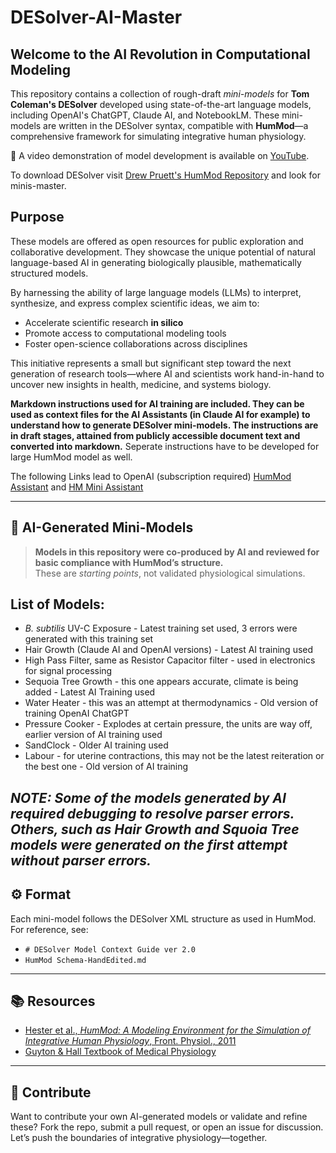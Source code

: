 # DESolver-AI-Master

## Welcome to the AI Revolution in Computational Modeling

This repository contains a collection of rough-draft *mini-models* for **Tom Coleman's DESolver** developed using state-of-the-art language models, including OpenAI's ChatGPT, Claude AI, and NotebookLM. 
These mini-models are written in the DESolver syntax, compatible with **HumMod**—a comprehensive framework for simulating integrative human physiology.
  
🎥 A video demonstration of model development is available on [YouTube](https://www.youtube.com/watch?v=UOPwOKI7-h0&feature=youtu.be).

To download DESolver visit [Drew Pruett's HumMod Repository](https://github.com/HumMod) and look for minis-master.

## Purpose

These models are offered as open resources for public exploration and collaborative development. They showcase the unique potential of natural language-based AI in generating biologically plausible, mathematically structured models.

By harnessing the ability of large language models (LLMs) to interpret, synthesize, and express complex scientific ideas, we aim to:

- Accelerate scientific research **in silico** 
- Promote access to computational modeling tools
- Foster open-science collaborations across disciplines

This initiative represents a small but significant step toward the next generation of research tools—where AI and scientists work hand-in-hand to uncover new insights in health, medicine, and systems biology.

**Markdown instructions used for AI training are included. They can be used as context files for the AI Assistants (in Claude AI for example) to understand how to generate DESolver mini-models. The instructions are in draft stages, attained from publicly accessible document text and converted into markdown.**
Seperate instructions have to be developed for large HumMod model as well. 

The following Links lead to OpenAI (subscription required) [HumMod Assistant](https://chatgpt.com/g/g-678023d18b6c8191b7fe4a22c0e56fad-hm-mini-assistant) and 
[HM Mini Assistant](https://chatgpt.com/g/g-bn4wJyzO0-hummod-assistant)


---

## 🧠 AI-Generated Mini-Models

> **Models in this repository were co-produced by AI and reviewed for basic compliance with HumMod’s structure.**  
> These are *starting points*, not validated physiological simulations.

**List of Models:**
-
- *B. subtilis* UV-C Exposure - Latest training set used, 3 errors were generated with this training set
- Hair Growth (Claude AI and OpenAI versions) - Latest AI training used 
- High Pass Filter, same as Resistor Capacitor filter - used in electronics for signal processing 
- Sequoia Tree Growth - this one appears accurate, climate is being added - Latest AI Training used
- Water Heater - this was an attempt at thermodynamics - Old version of training OpenAI ChatGPT 
- Pressure Cooker - Explodes at certain pressure, the units are way off, earlier version of AI training used
- SandClock - Older AI training used
- Labour - for uterine contractions, this may not be the latest reiteration or the best one - Old version of AI training

*NOTE: Some of the models generated by AI required debugging to resolve parser errors. Others, such as Hair Growth
and Squoia Tree models were generated on the first attempt without parser errors.*
---

## ⚙️ Format

Each mini-model follows the DESolver XML structure as used in HumMod. For reference, see:
- `# DESolver Model Context Guide ver 2.0`
- `HumMod Schema-HandEdited.md`

---

## 📚 Resources

- [Hester et al., *HumMod: A Modeling Environment for the Simulation of Integrative Human Physiology*, Front. Physiol., 2011](https://doi.org/10.3389/fphys.2011.00012)
- [Guyton & Hall Textbook of Medical Physiology](https://www.elsevier.com/books/guyton-and-hall-textbook-of-medical-physiology/hall/978-0-323-59712-8)

---

## 👥 Contribute

Want to contribute your own AI-generated models or validate and refine these? Fork the repo, submit a pull request, or open an issue for discussion. Let’s push the boundaries of integrative physiology—together.

